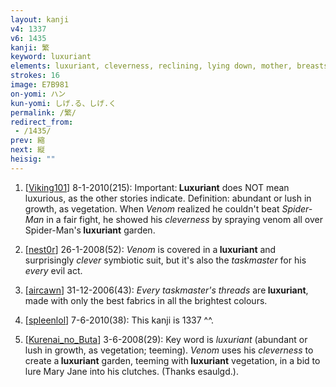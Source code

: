 ```yaml
---
layout: kanji
v4: 1337
v6: 1435
kanji: 繁
keyword: luxuriant
elements: luxuriant, cleverness, reclining, lying down, mother, breasts, taskmaster, thread, spiderman
strokes: 16
image: E7B981
on-yomi: ハン
kun-yomi: しげ.る、しげ.く
permalink: /繁/
redirect_from:
 - /1435/
prev: 縮
next: 縦
heisig: ""
---
```


1) [<a href="http://kanji.koohii.com/profile/Viking101">Viking101</a>] 8-1-2010(215): Important:<strong> Luxuriant</strong> does NOT mean luxurious, as the other stories indicate. Definition: abundant or lush in growth, as vegetation. When <em>Venom</em> realized he couldn&#039;t beat <em>Spider-Man</em> in a fair fight, he showed his <em>cleverness</em> by spraying venom all over Spider-Man&#039;s<strong> luxuriant</strong> garden.

2) [<a href="http://kanji.koohii.com/profile/nest0r">nest0r</a>] 26-1-2008(52): <em>Venom</em> is covered in a<strong> luxuriant</strong> and surprisingly <em>clever</em> symbiotic suit, but it&#039;s also the <em>taskmaster</em> for his <em>every</em> evil act.

3) [<a href="http://kanji.koohii.com/profile/aircawn">aircawn</a>] 31-12-2006(43): <em>Every taskmaster&#039;s threads</em> are<strong> luxuriant</strong>, made with only the best fabrics in all the brightest colours.

4) [<a href="http://kanji.koohii.com/profile/spleenlol">spleenlol</a>] 7-6-2010(38): This kanji is 1337 ^^.

5) [<a href="http://kanji.koohii.com/profile/Kurenai_no_Buta">Kurenai_no_Buta</a>] 3-6-2008(29): Key word is <em>luxuriant</em> (abundant or lush in growth, as vegetation; teeming). <em>Venom</em> uses his <em>cleverness</em> to create a<strong> luxuriant</strong> garden, teeming with<strong> luxuriant</strong> vegetation, in a bid to lure Mary Jane into his clutches. (Thanks esaulgd.).

